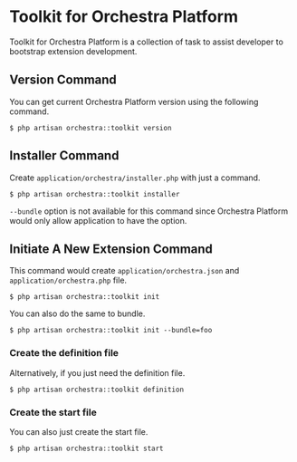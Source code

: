 # Toolkit for Orchestra Platform

Toolkit for Orchestra Platform is a collection of task to assist developer to bootstrap extension development. 

## Version Command

You can get current Orchestra Platform version using the following command.

	$ php artisan orchestra::toolkit version

## Installer Command

Create `application/orchestra/installer.php` with just a command.

	$ php artisan orchestra::toolkit installer

`--bundle` option is not available for this command since Orchestra Platform would only allow application to have the option.

## Initiate A New Extension Command

This command would create `application/orchestra.json` and `application/orchestra.php` file.

	$ php artisan orchestra::toolkit init
	
You can also do the same to bundle.

	$ php artisan orchestra::toolkit init --bundle=foo

### Create the definition file

Alternatively, if you just need the definition file.

	$ php artisan orchestra::toolkit definition
	
### Create the start file

You can also just create the start file.

	$ php artisan orchestra::toolkit start
	




